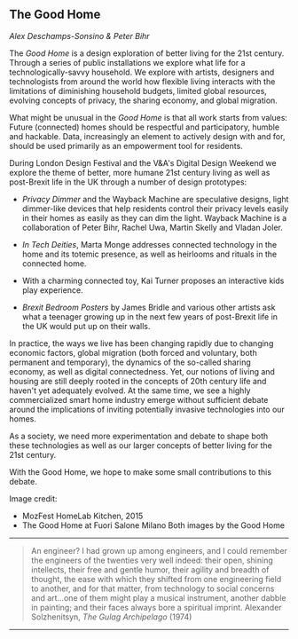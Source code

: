 ## The Good Home
_Alex Deschamps-Sonsino & Peter Bihr_
 
The _Good Home_ is a design exploration of better living for the 21st century. Through a series of public installations we explore what life for a technologically-savvy household. We explore with artists, designers and technologists from around the world how flexible living interacts with the limitations of diminishing household budgets, limited global resources, evolving concepts of privacy, the sharing economy, and global migration.
 
What might be unusual in the _Good Home_ is that all work starts from values: Future (connected) homes should be respectful and participatory, humble and hackable. Data, increasingly an element to actively design with and for, should be used primarily as an empowerment tool for residents.
 
During London Design Festival and the V&A's Digital Design Weekend we explore the theme of better, more humane 21st century living as well as post-Brexit life in the UK through a number of design prototypes:
 
- _Privacy Dimmer_ and the Wayback Machine are speculative designs, light dimmer-like devices that help residents control their privacy levels easily in their homes as easily as they can dim the light. Wayback Machine is a collaboration of Peter Bihr, Rachel Uwa, Martin Skelly and Vladan Joler.
 
- _In Tech Deities_, Marta Monge addresses connected technology in the home and its totemic presence, as well as heirlooms and rituals in the connected home.
 
- With a charming connected toy, Kai Turner proposes an interactive kids play experience.
 
- _Brexit Bedroom Posters_ by James Bridle and various other artists ask what a teenager growing up in the next few years of post-Brexit life in the UK would put up on their walls.
 
In practice, the ways we live has been changing rapidly due to changing economic factors, global migration (both forced and voluntary, both permanent and temporary), the dynamics of the so-called sharing economy, as well as digital connectedness. Yet, our notions of living and housing are still deeply rooted in the concepts of 20th century life and haven't yet adequately evolved. At the same time, we see a highly commercialized smart home industry emerge without sufficient debate around the implications of inviting potentially invasive technologies into our homes.
 
As a society, we need more experimentation and debate to shape both these technologies as well as our larger concepts of better living for the 21st century.
 
With the Good Home, we hope to make some small contributions to this debate.

Image credit: 
-	MozFest HomeLab Kitchen, 2015
-	The Good Home at Fuori Salone Milano
 Both images by the Good Home 

--------------------------------------------------------------------------------------------------
> An engineer? I had grown up among engineers, and I could remember the engineers of the twenties very well indeed: their open, shining intellects, their free and gentle humor, their agility and breadth of thought, the ease with which they shifted from one engineering field to another, and for that matter, from technology to social concerns and art…one of them might play a musical instrument, another dabble in painting; and their faces always bore a spiritual imprint.
					Alexander Solzhenitsyn, _The Gulag Archipelago_ (1974)
-------------------------------------------------------------------------------------------------
